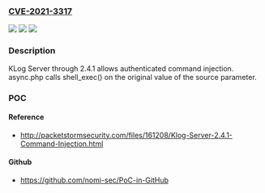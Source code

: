 ### [CVE-2021-3317](https://cve.mitre.org/cgi-bin/cvename.cgi?name=CVE-2021-3317)
![](https://img.shields.io/static/v1?label=Product&message=n%2Fa&color=blue)
![](https://img.shields.io/static/v1?label=Version&message=n%2Fa&color=blue)
![](https://img.shields.io/static/v1?label=Vulnerability&message=n%2Fa&color=brighgreen)

### Description

KLog Server through 2.4.1 allows authenticated command injection. async.php calls shell_exec() on the original value of the source parameter.

### POC

#### Reference
- http://packetstormsecurity.com/files/161208/Klog-Server-2.4.1-Command-Injection.html

#### Github
- https://github.com/nomi-sec/PoC-in-GitHub

